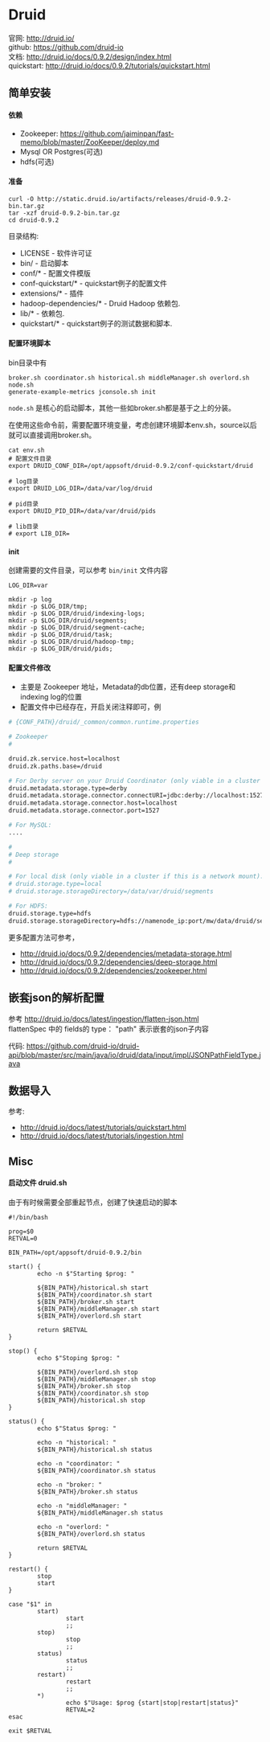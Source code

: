 # Druid

官网: http://druid.io/  
github: https://github.com/druid-io  
文档: http://druid.io/docs/0.9.2/design/index.html  
quickstart: http://druid.io/docs/0.9.2/tutorials/quickstart.html  

## 简单安装

#### 依赖
* Zookeeper: https://github.com/jaiminpan/fast-memo/blob/master/ZooKeeper/deploy.md
* Mysql OR Postgres(可选)
* hdfs(可选)

#### 准备
```
curl -O http://static.druid.io/artifacts/releases/druid-0.9.2-bin.tar.gz
tar -xzf druid-0.9.2-bin.tar.gz
cd druid-0.9.2
```

目录结构:
* LICENSE - 软件许可证
* bin/ - 启动脚本
* conf/* - 配置文件模版
* conf-quickstart/* - quickstart例子的配置文件
* extensions/* - 插件
* hadoop-dependencies/* - Druid Hadoop 依赖包.
* lib/* - 依赖包.
* quickstart/* - quickstart例子的测试数据和脚本.

#### 配置环境脚本
bin目录中有
```
broker.sh coordinator.sh historical.sh middleManager.sh overlord.sh node.sh
generate-example-metrics jconsole.sh init
```
`node.sh` 是核心的启动脚本，其他一些如broker.sh都是基于之上的分装。

在使用这些命令前，需要配置环境变量，考虑创建环境脚本env.sh，source以后就可以直接调用broker.sh。
```
cat env.sh
# 配置文件目录
export DRUID_CONF_DIR=/opt/appsoft/druid-0.9.2/conf-quickstart/druid

# log目录
export DRUID_LOG_DIR=/data/var/log/druid

# pid目录
export DRUID_PID_DIR=/data/var/druid/pids

# lib目录
# export LIB_DIR=
```

#### init
创建需要的文件目录，可以参考 `bin/init` 文件内容
```
LOG_DIR=var

mkdir -p log
mkdir -p $LOG_DIR/tmp;
mkdir -p $LOG_DIR/druid/indexing-logs;
mkdir -p $LOG_DIR/druid/segments;
mkdir -p $LOG_DIR/druid/segment-cache;
mkdir -p $LOG_DIR/druid/task;
mkdir -p $LOG_DIR/druid/hadoop-tmp;
mkdir -p $LOG_DIR/druid/pids;
```

#### 配置文件修改
* 主要是 Zookeeper 地址，Metadata的db位置，还有deep storage和 indexing log的位置  
* 配置文件中已经存在，开启关闭注释即可，例
``` bash
# {CONF_PATH}/druid/_common/common.runtime.properties

# Zookeeper
#

druid.zk.service.host=localhost
druid.zk.paths.base=/druid

# For Derby server on your Druid Coordinator (only viable in a cluster with a single Coordinator, no fail-over):
druid.metadata.storage.type=derby
druid.metadata.storage.connector.connectURI=jdbc:derby://localhost:1527/var/druid/metadata.db;create=true
druid.metadata.storage.connector.host=localhost
druid.metadata.storage.connector.port=1527

# For MySQL:
....

#
# Deep storage
#

# For local disk (only viable in a cluster if this is a network mount):
# druid.storage.type=local
# druid.storage.storageDirectory=/data/var/druid/segments

# For HDFS:
druid.storage.type=hdfs
druid.storage.storageDirectory=hdfs://namenode_ip:port/mw/data/druid/segments
```
更多配置方法可参考，
* http://druid.io/docs/0.9.2/dependencies/metadata-storage.html
* http://druid.io/docs/0.9.2/dependencies/deep-storage.html
* http://druid.io/docs/0.9.2/dependencies/zookeeper.html


## 嵌套json的解析配置

参考 http://druid.io/docs/latest/ingestion/flatten-json.html  
flattenSpec 中的 fields的 type： "path" 表示嵌套的json子内容


代码: https://github.com/druid-io/druid-api/blob/master/src/main/java/io/druid/data/input/impl/JSONPathFieldType.java


## 数据导入

参考: 
* http://druid.io/docs/latest/tutorials/quickstart.html
* http://druid.io/docs/latest/tutorials/ingestion.html


## Misc

#### 启动文件 druid.sh
由于有时候需要全部重起节点，创建了快速启动的脚本
```
#!/bin/bash

prog=$0
RETVAL=0

BIN_PATH=/opt/appsoft/druid-0.9.2/bin

start() {
		echo -n $"Starting $prog: "

		${BIN_PATH}/historical.sh start
		${BIN_PATH}/coordinator.sh start
		${BIN_PATH}/broker.sh start
		${BIN_PATH}/middleManager.sh start
		${BIN_PATH}/overlord.sh start

		return $RETVAL
}

stop() {
		echo $"Stoping $prog: "

		${BIN_PATH}/overlord.sh stop
		${BIN_PATH}/middleManager.sh stop
		${BIN_PATH}/broker.sh stop
		${BIN_PATH}/coordinator.sh stop
		${BIN_PATH}/historical.sh stop
}

status() {
		echo $"Status $prog: "

		echo -n "historical: "
		${BIN_PATH}/historical.sh status

		echo -n "coordinator: "
		${BIN_PATH}/coordinator.sh status

		echo -n "broker: "
		${BIN_PATH}/broker.sh status

		echo -n "middleManager: "
		${BIN_PATH}/middleManager.sh status

		echo -n "overlord: "
		${BIN_PATH}/overlord.sh status

		return $RETVAL
}

restart() {
		stop
		start
}

case "$1" in
		start)
				start
				;;
		stop)
				stop
				;;
		status)
				status
				;;
		restart)
				restart
				;;
		*)
				echo $"Usage: $prog {start|stop|restart|status}"
				RETVAL=2
esac

exit $RETVAL
```


